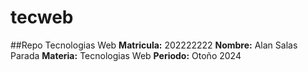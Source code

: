 # tecweb
##Repo Tecnologias Web 
**Matricula:** 202222222
**Nombre:** Alan Salas Parada
**Materia:** Tecnologias Web
**Periodo:** Otoño 2024
